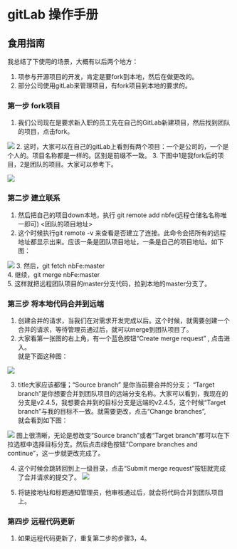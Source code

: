 # gitLab 操作手册

## 食用指南
我总结了下使用的场景，大概有以后两个地方：
1. 项参与开源项目的开发，肯定是要fork到本地，然后在做更改的。
2. 部分公司使用gitLab来管理项目，有fork项目到本地的要求的。

### 第一步 fork项目
1. 我们公司现在是要求新入职的员工先在自己的GitLab新建项目，然后找到团队的项目，点击fork。

![](https://i.loli.net/2019/06/14/5d03021a4cd7732095.jpg)
2. 这时，大家可以在自己的gitLab上看到有两个项目：一个是公司的，一个是个人的。项目名称都是一样的。区别是前缀不一致。
3. 下图中1是我fork后的项目，2是团队的项目。大家可以参考下。

![](https://i.loli.net/2019/06/14/5d02f849bc79512572.jpg)


### 第二步 建立联系
1. 然后把自己的项目down本地，执行 git remote add nbfe(远程仓储名名称唯一即可) <团队的项目地址> 
2. 这个时候执行git remote -v 来查看是否建立了连接。此命令会把所有的远程地址都显示出来。应该一条是团队项目地址，一条是自己的项目地址。如下图：

![](https://i.loli.net/2019/06/14/5d0302a3c5ba397463.png)
3. 然后，git fetch nbFe:master <br />
4. 继续，git merge nbFe:master<br />
5. 这样就把远程团队项目的master分支代码，拉到本地的master分支了。


### 第三步 将本地代码合并到远端
1. 创建合并的请求，当我们在对需求开发完成以后。这个时候，就需要创建一个合并的请求，等待管理员通过后，就可以merge到团队项目了。
2. 大家看第一张图的右上角，有一个蓝色按钮“Create merge request” ,  点击进入。<br />就是下面这种图：

![](https://i.loli.net/2019/06/14/5d02fb5e1f75755915.jpg)

3. title大家应该都懂；“Source branch” 是你当前要合并的分支； “Target branch”是你想要合并到团队项目的远端分支名称。大家可以看到，我现在的分支是v2.4.5，我想要合并到的目标分支是远端的v2.4.5，这个时候“Target branch”与我的目标不一致。就需要更改，点击“Change branches”,<br />就会看到如下图：

![](https://i.loli.net/2019/06/14/5d02fca01737593610.jpg)
图上很清晰，无论是想改变“Source branch”或者“Target branch”都可以在下拉选框中选择目标分支。然后点击绿色按钮“Compare branches and continue”，这一步就更改完成了。

4. 这个时候会跳转回到上一级目录，点击“Submit merge request”按钮就完成了合并请求的提交了。
![](https://i.loli.net/2019/06/14/5d02fd5599b6b31717.jpg)

5. 将链接地址和标题通知管理员，他审核通过后，就会将代码合并到团队项目上。

### 第四步 远程代码更新
1. 如果远程代码更新了，重复第二步的步骤3，4。
